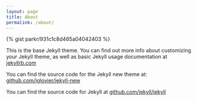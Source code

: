 ```yaml
---
layout: page
title: About
permalink: /about/
---
```


<!-- [youtube width="100%" height="500" video="dQw4w9WgXcQ"] -->

{% gist parkr/931c1c8d465a04042403 %}

This is the base Jekyll theme. You can find out more info about customizing your Jekyll theme, as well as basic Jekyll usage documentation at [jekyllrb.com](http://jekyllrb.com/)

You can find the source code for the Jekyll new theme at: [github.com/jglovier/jekyll-new](https://github.com/jglovier/jekyll-new)

You can find the source code for Jekyll at [github.com/jekyll/jekyll](https://github.com/jekyll/jekyll)
